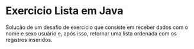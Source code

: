 # Exercicio Lista em Java
Solução de um desafio de exercício que consiste em receber dados com o nome e sexo usuário e, após isso, retornar uma lista ordenada com os registros inseridos.
